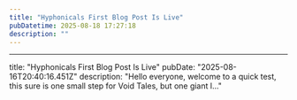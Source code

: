 ```yaml
---
title: "Hyphonicals First Blog Post Is Live"
pubDatetime: 2025-08-18 17:27:18
description: ""
---
```

---
title: "Hyphonicals First Blog Post Is Live"
pubDate: "2025-08-16T20:40:16.451Z"
description: "Hello everyone, welcome to a quick test, this sure is one small step for Void Tales, but one giant l..."
